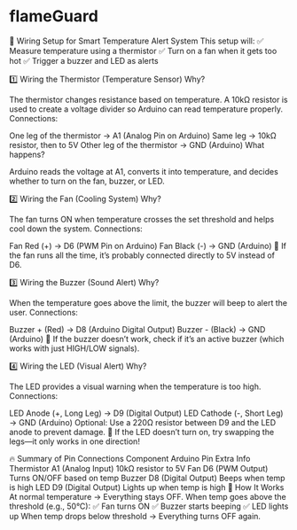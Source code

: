 # flameGuard

📌 Wiring Setup for Smart Temperature Alert System
This setup will:
✅ Measure temperature using a thermistor
✅ Turn on a fan when it gets too hot
✅ Trigger a buzzer and LED as alerts

1️⃣ Wiring the Thermistor (Temperature Sensor)
Why?

The thermistor changes resistance based on temperature.
A 10kΩ resistor is used to create a voltage divider so Arduino can read temperature properly.
Connections:

One leg of the thermistor → A1 (Analog Pin on Arduino)
Same leg → 10kΩ resistor, then to 5V
Other leg of the thermistor → GND (Arduino)
What happens?

Arduino reads the voltage at A1, converts it into temperature, and decides whether to turn on the fan, buzzer, or LED.

2️⃣ Wiring the Fan (Cooling System)
Why?

The fan turns ON when temperature crosses the set threshold and helps cool down the system.
Connections:

Fan Red (+) → D6 (PWM Pin on Arduino)
Fan Black (-) → GND (Arduino)
📌 If the fan runs all the time, it’s probably connected directly to 5V instead of D6.


3️⃣ Wiring the Buzzer (Sound Alert)
Why?

When the temperature goes above the limit, the buzzer will beep to alert the user.
Connections:

Buzzer + (Red) → D8 (Arduino Digital Output)
Buzzer - (Black) → GND (Arduino)
📌 If the buzzer doesn’t work, check if it’s an active buzzer (which works with just HIGH/LOW signals).


4️⃣ Wiring the LED (Visual Alert)
Why?

The LED provides a visual warning when the temperature is too high.
Connections:

LED Anode (+, Long Leg) → D9 (Digital Output)
LED Cathode (-, Short Leg) → GND (Arduino)
Optional: Use a 220Ω resistor between D9 and the LED anode to prevent damage.
📌 If the LED doesn’t turn on, try swapping the legs—it only works in one direction!

🔥 Summary of Pin Connections
Component	Arduino Pin	Extra Info
Thermistor	A1 (Analog Input)	10kΩ resistor to 5V
Fan	D6 (PWM Output)	Turns ON/OFF based on temp
Buzzer	D8 (Digital Output)	Beeps when temp is high
LED	D9 (Digital Output)	Lights up when temp is high
🚀 How It Works
At normal temperature → Everything stays OFF.
When temp goes above the threshold (e.g., 50°C):
✅ Fan turns ON
✅ Buzzer starts beeping
✅ LED lights up
When temp drops below threshold → Everything turns OFF again.
